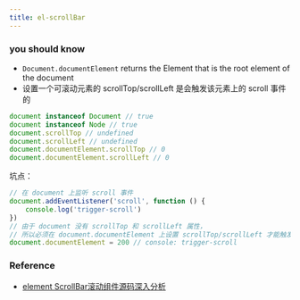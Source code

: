 ```yaml
---
title: el-scrollBar
---
```


### you should know

- `Document.documentElement` returns the Element that is the root element of the document
- 设置一个可滚动元素的 scrollTop/scrollLeft 是会触发该元素上的 scroll 事件的

```javascript
document instanceof Document // true
document instanceof Node // true
document.scrollTop // undefined
document.scrollLeft // undefined
document.documentElement.scrollTop // 0
document.documentElement.scrollLeft // 0
```

坑点：

```javascript
// 在 document 上监听 scroll 事件
document.addEventListener('scroll', function () {
    console.log('trigger-scroll')
})
// 由于 document 没有 scrollTop 和 scrollLeft 属性，
// 所以必须在 document.documentElement 上设置 scrollTop/scrollLeft 才能触发 scroll 事件
document.documentElement = 200 // console: trigger-scroll
```









### Reference

- [element ScrollBar滚动组件源码深入分析](https://juejin.cn/post/6844903764873199630)
